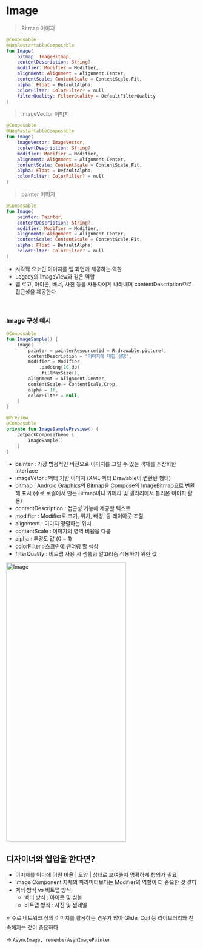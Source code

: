 # Image

> Bitmap 이미지
> 

```kotlin
@Composable
@NonRestartableComposable
fun Image(
    bitmap: ImageBitmap,
    contentDescription: String?,
    modifier: Modifier = Modifier,
    alignment: Alignment = Alignment.Center,
    contentScale: ContentScale = ContentScale.Fit,
    alpha: Float = DefaultAlpha,
    colorFilter: ColorFilter? = null,
    filterQuality: FilterQuality = DefaultFilterQuality
)
```

> ImageVector 이미지
> 

```kotlin
@Composable
@NonRestartableComposable
fun Image(
    imageVector: ImageVector,
    contentDescription: String?,
    modifier: Modifier = Modifier,
    alignment: Alignment = Alignment.Center,
    contentScale: ContentScale = ContentScale.Fit,
    alpha: Float = DefaultAlpha,
    colorFilter: ColorFilter? = null
)
```

> painter 이미지
> 

```kotlin
@Composable
fun Image(
    painter: Painter,
    contentDescription: String?,
    modifier: Modifier = Modifier,
    alignment: Alignment = Alignment.Center,
    contentScale: ContentScale = ContentScale.Fit,
    alpha: Float = DefaultAlpha,
    colorFilter: ColorFilter? = null
)
```

- 시각적 요소인 이미지를 앱 화면에 제공하는 역할
- Legacy의 ImageView와 같은 역할
- 앱 로고, 아이콘, 배너, 사진 등을 사용자에게 나타내며 contentDescription으로 접근성을 제공한다

</br>

### Image 구성 예시

```kotlin
@Composable
fun ImageSample() {
    Image(
        painter = painterResource(id = R.drawable.picture),
        contentDescription = "이미지에 대한 설명",
        modifier = Modifier
            .padding(16.dp)
            .fillMaxSize(),
        alignment = Alignment.Center,
        contentScale = ContentScale.Crop,
        alpha = 1f,
        colorFilter = null,
    )
}

@Preview
@Composable
private fun ImageSamplePreview() {
    JetpackComposeTheme {
        ImageSample()
    }
}
```

- painter : 가장 범용적인 버전으로 이미지를 그릴 수 있는 객체를 추상화한 Interface
- imageVetor : 벡터 기반 이미지 (XML 벡터 Drawable이 변환된 형태)
- bitmap : Android Graphics의 Bitmap을 Compose의 ImageBitmap으로 변환해 표시 (주로 로컬에서 만든 Bitmap이나 카메라 및 갤러리에서 불러온 이미지 활용)
- contentDescription : 접근성 기능에 제공할 텍스트
- modifier : Modifier로 크기, 위치, 배경, 등 레이아웃 조절
- alignment : 이미지 정렬하는 위치
- contentScale : 이미지의 영역 비율을 다룸
- alpha : 투명도 값 (0 ~ 1)
- colorFilter : 스크린에 랜더링 할 색상
- filterQuality : 비트맵 사용 시 샘플링 알고리즘 적용하기 위한 값

<img width="316" height="735" alt="Image" src="https://github.com/user-attachments/assets/77035cf9-80cd-4728-aed0-95edf6f213a0" />

</br>

## 디자이너와 협업을 한다면?

- 이미지를 어디에 어떤 비율 | 모양 | 상태로 보여줄지 명확하게 합의가 필요
- Image Component 자체의 파라미터보다는 Modifier의 역할이 더 중요한 것 같다
- 벡터 방식 vs 비트맵 방식
    - 벡터 방식 : 아이콘 및 심볼
    - 비트맵 방식 : 사진 및 썸네일
    

⭐ 주로 네트워크 상의 이미지를 활용하는 경우가 많아 Glide, Coil 등 라이브러리와 친숙해지는 것이 중요하다

→ `AsyncImage, rememberAsynImagePainter`
